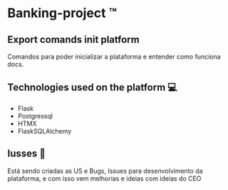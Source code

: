 # Banking-project ™️

## Export comands init platform
Comandos para poder inicializar a plataforma e entender como funciona <a src='docs/bs-system-develop.md'>docs.</a>


## Technologies used on the platform 💻

- Flask 
- Postgressql
- HTMX
- FlaskSQLAlchemy


## Iusses 🚀
Está sendo criadas as US e Bugs, Issues para desenvolvimento da plataforma, e com isso vem melhorias e ideias com ideias do CEO 
